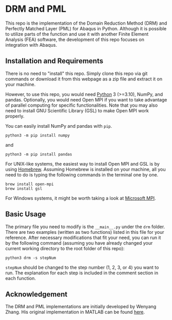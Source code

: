 # DRM and PML

This repo is the implementation of the Domain Reduction Method (DRM) and Perfectly Matched Layer (PML) for Abaqus in Python. Although it is possible to utilize parts of the function and use it with another Finite Element Analysis (FEA) software, the development of this repo focuses on integration with Abaqus.

## Installation and Requirements

There is no need to "install" this repo. Simply clone this repo via git commands or download it from this webpage as a zip file and extract it on your machine.

However, to use this repo, you would need [Python](https://www.python.org/) 3 (>=3.10), NumPy, and pandas. Optionally, you would need Open MPI if you want to take advantage of parallel computing for specific functionalities. Note that you may also need to install GNU Scientific Library (GSL) to make Open MPI work properly.

You can easily install NumPy and pandas with `pip`. 

    python3 -m pip install numpy

and

    python3 -m pip install pandas

For UNIX-like systems, the easiest way to install Open MPI and GSL is by using [Homebrew](https://brew.sh/). Assuming Homebrew is installed on your machine, all you need to do is typing the following commands in the terminal one by one.

    brew install open-mpi
    brew install gsl

For Windows systems, it might be worth taking a look at [Microsoft MPI](https://learn.microsoft.com/en-us/message-passing-interface/microsoft-mpi).

## Basic Usage

The primary file you need to modify is the `__main__.py` under the `drm` folder. There are two examples (written as two functions) listed in this file for your reference. After necessary modifications that fit your need, you can run it by the following command (assuming you have already changed your current working directory to the root folder of this repo):

    python3 drm -s stepNum

`stepNum` should be changed to the step number (1, 2, 3, or 4) you want to run. The explanation for each step is included in the comment section in each function.

## Acknowledgement

The DRM and PML implementations are initially developed by Wenyang Zhang. His original implementation in MATLAB can be found [here](https://github.com/etacir/TRG-Regional-Seismic-Workflow).